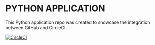 # PYTHON APPLICATION

This Python application repo was created to showcase the integration between GitHub and CircleCI.

[![CircleCI](https://circleci.com/gh/frames2424/python_app.svg?style=svg)](https://circleci.com/gh/frames2424/python_app)